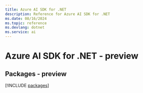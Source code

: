 ```yaml
---
title: Azure AI SDK for .NET
description: Reference for Azure AI SDK for .NET
ms.date: 08/16/2024
ms.topic: reference
ms.devlang: dotnet
ms.service: ai
---
```

# Azure AI SDK for .NET - preview
## Packages - preview
[!INCLUDE [packages](ai-index.md)]